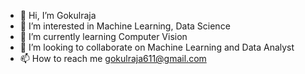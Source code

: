 - 👋 Hi, I’m Gokulraja
- 👀 I’m interested in Machine Learning, Data Science
- 🌱 I’m currently learning Computer Vision
- 💞️ I’m looking to collaborate on Machine Learning and Data Analyst
- 📫 How to reach me gokulraja611@gmail.com

<!---
gokulraja0611/gokulraja0611 is a ✨ special ✨ repository because its `README.md` (this file) appears on your GitHub profile.
You can click the Preview link to take a look at your changes.
--->
